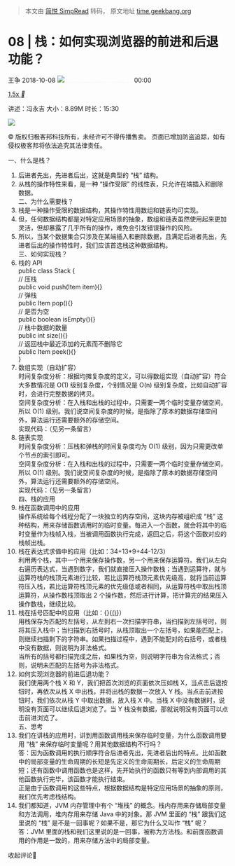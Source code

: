 > 本文由 [简悦 SimpRead](http://ksria.com/simpread/) 转码， 原文地址 [time.geekbang.org](https://time.geekbang.org/column/article/41222)

08 | 栈：如何实现浏览器的前进和后退功能？
=======================

王争 2018-10-08 ![](https://static001.geekbang.org/resource/image/79/aa/79d1a08a0a016b4648a764fc62bed8aa.jpg) ![](data:image/png;base64,iVBORw0KGgoAAAANSUhEUgAAADMAAAABCAYAAABzE5aMAAAAJklEQVQYV2N89+7df0FBQQYQeP/+PQMyGyzIwECWGC4zyTGfWD0AYB4ny1LPbNwAAAAASUVORK5CYII=)![](data:image/png;base64,iVBORw0KGgoAAAANSUhEUgAAABUAAAABCAYAAAAxUOUbAAAAIUlEQVQYV2N89+7dfwYoEBQUBLPev38PE2JAFiMkD9MEAPtVD8u9CUAvAAAAAElFTkSuQmCC)![](data:image/png;base64,iVBORw0KGgoAAAANSUhEUgAAADoAAAABCAYAAACPBr1GAAAAJ0lEQVQYV2N89+7df0FBQQYQeP/+PZgGAWQxXGxsaknRT64d5LgHAH50MMt0rW+5AAAAAElFTkSuQmCC)![](data:image/png;base64,iVBORw0KGgoAAAANSUhEUgAAABYAAAABCAYAAADaZ14YAAAAH0lEQVQYV2N89+7dfwYoEBQUBLPev3/PgIuNTS02MQCNKBLL0Byp2gAAAABJRU5ErkJggg==) 00:00

[1.5x __](javascript:;)

讲述：冯永吉 大小：8.89M 时长：15:30

![](https://static001.geekbang.org/resource/image/62/cc/627c05cff2e6b943253d539762b149cc.png)

© 版权归极客邦科技所有，未经许可不得传播售卖。 页面已增加防盗追踪，如有侵权极客邦将依法追究其法律责任。

一、什么是栈？  
1. 后进者先出，先进者后出，这就是典型的 “栈” 结构。  
2. 从栈的操作特性来看，是一种 “操作受限” 的线性表，只允许在端插入和删除数据。  
二、为什么需要栈？  
1. 栈是一种操作受限的数据结构，其操作特性用数组和链表均可实现。  
2. 但，任何数据结构都是对特定应用场景的抽象，数组和链表虽然使用起来更加灵活，但却暴露了几乎所有的操作，难免会引发错误操作的风险。  
3. 所以，当某个数据集合只涉及在某端插入和删除数据，且满足后进者先出，先进者后出的操作特性时，我们应该首选栈这种数据结构。  
三、如何实现栈？  
1. 栈的 API  
public class Stack<Item> {  
// 压栈  
public void push(Item item){}  
// 弹栈  
public Item pop(){}  
// 是否为空  
public boolean isEmpty(){}  
// 栈中数据的数量  
public int size(){}  
// 返回栈中最近添加的元素而不删除它  
public Item peek(){}  
}  
2. 数组实现（自动扩容）  
时间复杂度分析：根据均摊复杂度的定义，可以得数组实现（自动扩容）符合大多数情况是 O(1) 级别复杂度，个别情况是 O(n) 级别复杂度，比如自动扩容时，会进行完整数据的拷贝。  
空间复杂度分析：在入栈和出栈的过程中，只需要一两个临时变量存储空间，所以 O(1) 级别。我们说空间复杂度的时候，是指除了原本的数据存储空间外，算法运行还需要额外的存储空间。  
实现代码：（见另一条留言）  
3. 链表实现  
时间复杂度分析：压栈和弹栈的时间复杂度均为 O(1) 级别，因为只需更改单个节点的索引即可。  
空间复杂度分析：在入栈和出栈的过程中，只需要一两个临时变量存储空间，所以 O(1) 级别。我们说空间复杂度的时候，是指除了原本的数据存储空间外，算法运行还需要额外的存储空间。  
实现代码：（见另一条留言）  
四、栈的应用  
1. 栈在函数调用中的应用  
操作系统给每个线程分配了一块独立的内存空间，这块内存被组织成 “栈” 这种结构，用来存储函数调用时的临时变量。每进入一个函数，就会将其中的临时变量作为栈帧入栈，当被调用函数执行完成，返回之后，将这个函数对应的栈帧出栈。  
2. 栈在表达式求值中的应用（比如：34+13*9+44-12/3）  
利用两个栈，其中一个用来保存操作数，另一个用来保存运算符。我们从左向右遍历表达式，当遇到数字，我们就直接压入操作数栈；当遇到运算符，就与运算符栈的栈顶元素进行比较，若比运算符栈顶元素优先级高，就将当前运算符压入栈，若比运算符栈顶元素的优先级低或者相同，从运算符栈中取出栈顶运算符，从操作数栈顶取出 2 个操作数，然后进行计算，把计算完的结果压入操作数栈，继续比较。  
3. 栈在括号匹配中的应用（比如：{}{[()]()}）  
用栈保存为匹配的左括号，从左到右一次扫描字符串，当扫描到左括号时，则将其压入栈中；当扫描到右括号时，从栈顶取出一个左括号，如果能匹配上，则继续扫描剩下的字符串。如果扫描过程中，遇到不能配对的右括号，或者栈中没有数据，则说明为非法格式。  
当所有的括号都扫描完成之后，如果栈为空，则说明字符串为合法格式；否则，说明未匹配的左括号为非法格式。  
4. 如何实现浏览器的前进后退功能？  
我们使用两个栈 X 和 Y，我们把首次浏览的页面依次压如栈 X，当点击后退按钮时，再依次从栈 X 中出栈，并将出栈的数据一次放入 Y 栈。当点击前进按钮时，我们依次从栈 Y 中取出数据，放入栈 X 中。当栈 X 中没有数据时，说明没有页面可以继续后退浏览了。当 Y 栈没有数据，那就说明没有页面可以点击前进浏览了。  
五、思考  
1. 我们在讲栈的应用时，讲到用函数调用栈来保存临时变量，为什么函数调用要用 “栈” 来保存临时变量呢？用其他数据结构不行吗？  
答：因为函数调用的执行顺序符合后进者先出，先进者后出的特点。比如函数中的局部变量的生命周期的长短是先定义的生命周期长，后定义的生命周期短；还有函数中调用函数也是这样，先开始执行的函数只有等到内部调用的其他函数执行完毕，该函数才能执行结束。  
正是由于函数调用的这些特点，根据数据结构是特定应用场景的抽象的原则，我们优先考虑栈结构。  
2. 我们都知道，JVM 内存管理中有个 “堆栈” 的概念。栈内存用来存储局部变量和方法调用，堆内存用来存储 Java 中的对象。那 JVM 里面的 “栈” 跟我们这里说的 “栈” 是不是一回事呢？如果不是，那它为什么又叫作 “栈” 呢？  
答：JVM 里面的栈和我们这里说的是一回事，被称为方法栈。和前面函数调用的作用是一致的，用来存储方法中的局部变量。

收起评论